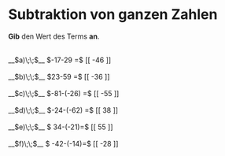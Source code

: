 <!--
version:  0.0.1

language: de

@style
main > *:not(:last-child) {
  margin-bottom: 3rem;
}

input {
    text-align: center;
}

.flex-container {
    display: flex;
    flex-wrap: wrap;
    align-items: stretch;
    gap: 20px;
}

.flex-child {
    flex: 1;
    min-width: 350px;
    margin-right: 20px;
}

@media (max-width: 400px) {
    .flex-child {
        flex: 100%;
        margin-right: 0;
    }
}
@end

formula: \carry   \textcolor{red}{\scriptsize #1}
formula: \digit   \rlap{\carry{#1}}\phantom{#2}#2
formula: \permil  \text{‰}

import: https://raw.githubusercontent.com/LiaTemplates/Tikz-Jax/main/README.md

script: https://cdn.jsdelivr.net/gh/LiaTemplates/Tikz-Jax@main/dist/index.js


tags: Subtraktion, Negative Zahlen, sehr leicht, sehr niedrig, Angeben

comment: Subtrahiere ganze Zahlen im Kopf.

author: Martin Lommatzsch

-->




# Subtraktion von ganzen Zahlen

**Gib** den Wert des Terms **an**.

<section class="flex-container">

<div class="flex-child">
<br>
__$a)\;\;$__ $-17-29 =$ [[  -46  ]]
<br>
</div> 
<div class="flex-child">
<br>
__$b)\;\;$__ $23-59 =$ [[  -36  ]]
<br>
</div> 
<div class="flex-child">
<br>
__$c)\;\;$__ $-81-(-26) =$ [[  -55  ]]
<br>
</div> 
<div class="flex-child">
<br>
__$d)\;\;$__ $-24-(-62) =$ [[  38  ]]
<br>
</div> 
<div class="flex-child">
<br>
__$e)\;\;$__ $ 34-(-21)=$ [[  55  ]]
<br>
</div> 
<div class="flex-child">
<br>
__$f)\;\;$__ $ -42-(-14)=$ [[  -28  ]]
<br>
</div> 
</section>
<br>
<br>
<br>
<br>

